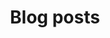 ---
layout: posts
title: Blog posts
description: "collecting one meaningful day at a time"
permalink: /blogs/
author_profile: true
---